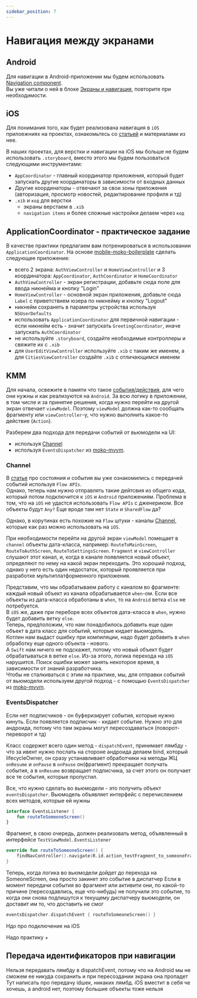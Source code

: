 ```yaml
---
sidebar_position: 7
---
```


# Навигация между экранами

## Android 

Для навигации в Android-приложении мы будем использовать [Navigation component](https://developer.android.com/guide/navigation).  
Вы уже читали о ней в блоке [Экраны и навигация](/university/1-android-basics/user-interface#экраны-и-навигация), повторите при необходимости.

## iOS

Для понимания того, как будет реализована навигация в `iOS` прилоежниях на проектах, ознакомьтесь со [статьей](/learning/ios/navigation) и материалами из нее.

В наших проектах, для верстки и навигации на iOS мы больше не будем использовать `.storyboard`, вместо этого мы будем пользоваться следующими инструментами:
- `AppCoordinator` - главный координатор приложения, который будет запускать другие координаторы в зависимости от входных данных
- Другие координаторы - отвечают за свои зоны приложения (авторизация, просмотр новостей, редактирование профиля и тд)
- `.xib` и `код` для верстки
    - экраны верстаем в `.xib`
    - `navigation items` и более сложные настройки делаем через `код`

## ApplicationCoordinator - практическое задание

В качестве практики предлагаем вам потренироваться в использовании `ApplicationCoordinator`. На основе [mobile-moko-boilerplate](https://gitlab.icerockdev.com/scl/boilerplate/mobile-moko-boilerplate) сделать следующее приложение:
- всего 2 экрана: `AuthViewController` и `HomeViewController` и 3 координатора: `AppCoordinator`, `AuthCoordinator` и `HomeCoordinator`
- `AuthViewController` - экран регистрации, добавьте сюда поле для ввода никнейма и кнопку "Login"
- `HomeViewController` - основной экран приложения, добавьте сюда `Label` с приветствием юзера по никнейму и кнопку "Logout"
- никнейм сохранять в параметры устройства используя `NSUserDefaults`
- использовать `ApplicationCoordinator` для первичной навигации - если никнейм есть - значит запускать `GreetingCoordinator`, иначе запускать `AuthCoordinator`
- не используйте `.storyboard`, создайте необходимые контроллеры и свяжите их с `.xib`
- для `UserEditViewController` используйте `.xib` с таким же именем, а для `CitiesViewController` создайте `.xib` с отличающимся именем

## KMM
Для начала, освежите в памяти что такое [события/действия](/learning/android/states-events#событие-действие), для чего они нужны и как реализуются на `Android`.
За всю логику в приложении, в том числе и за принятие решения, когда нужно перейти на другой экран отвечает `viewModel`. Поэтому `viewModel` должна как-то сообщать фрагменту или `viewController`-y, что нужно выполнить какое-то действие (`Action`).

Разберем два подхода для передачи событий от вьюмодели на UI: 
- используя [Channel](https://kotlinlang.org/docs/channels.html)
- используя `EventsDispatcher` из [moko-mvvm](https://github.com/icerockdev/moko-mvvm).

### Channel

В [статье](/learning/android/states-events) про состояния и события вы уже ознакомились с передачей событий используя `Flow APIs`.  
Однако, теперь нам нужно отправлять такие дейтсвия из общего кода, который потом подключится к `iOS` и `Android` приложениям. 
Проблема в том, что на `iOS` не удастся использовать `Flow APIs` с дженериком. Все объекты будут `Any?`
Еще вроде там нет `State` и `SharedFlow` да? 

Однако, в корутинах есть похожие на `Flow` штуки - каналы [Channel](https://kotlinlang.org/docs/channels.html), которые как раз можно использовать на `iOS`. 

При необходимости перейти на другой экран `viewModel` помещает в `channel` объекты дата-класса, например: `RouteToMainScreen`, `RouteToAuthScreen`, `RouteToSettingsScreen`. `Fragment` и `viewController` слушают этот канал, и, когда в канале появляется новый объект, определяют по нему на какой экран переходить.
Это хороший подход, однако у него есть один недостаток, который проявляется при разработке мультиплатформенного приложения.

Представим, что мы обрабатываем работу с каналом во фрагменте: каждый новый объект из канала обрабатывается `when`-ом. Если все объекты из дата-класса обработаны в `when`, то на `Android` ветка `else` не потребуется.  
В `iOS` же, даже при переборе всех объектов дата-класса в `when`, нужно будет добавить ветку `else`.  
Теперь, предположим, что нам понадобилось добавить еще один объект в дата класс для событий, которые кидает вьюмодель.  
Котлин нам выдаст ошибку при компиляции, надо будет добавить в `when` обработку еще одного объекта - нового.  
А `Swift` нам ничего не подскажет, потому что новый объект будет обрабатываться в ветке `else`. Из-за этого, логика перехода на `iOS` нарушится. Поиск ошибки может занять некоторое время, в зависимости от знаний разработчика.  
Чтобы не сталкиваться с этим на практике, мы, для отправки событий от вьюмодели используем другой подход - с помощью `EventsDispatcher` из [moko-mvvm](https://github.com/icerockdev/moko-mvvm).  

### EventsDispatcher

Если нет подписчиков - он буферизирует события, которые нужно кинуть. Если появляется подписчик - кидает событие. Нужно это для андроида, потому что там экраны могут пересоздаваться (поворот-переворот и тд)

Класс содержет всего один метод - `dispatchEvent`, принимает лямбду - что за ивент нужно послать
на стороне андроида делаем bind, который lifecycleOwner, он сразу устанавливает обработчики на методы ЖЦ `onResume` и `onPause`
в `onPause` он(фрагмент) прекращает получать события, а в `onResume` возвращает подписчика, за счет этого он получает все те события, которые пропустил.

Все, что нужно сделать во вьюмодели - это получить объект `eventsDispatcher`.
Вьюмодель объявляет интерфейс с перечислением всех методов, которые ей нужны 

```kotlin 
interface EventsListener {
    fun routeToSomeoneScreen()
}
```

Фрагмент, в свою очередь, должен реализовать метод, объявленный в интерфейсе `TestViewModel.EventsListener`

```kotlin
override fun routeToSomeoneScreen() {
    findNavController().navigate(R.id.action_testFragment_to_someoneFragment)
}
```

Теперь, когда логика во вьюмодели дойдет до перехода на SomeoneScreen, она просто закинет это событие в диспатчер
Если в момент передачи события во фрагмент или активити они, по какой-то причине (пересоздавлись, еще что-нибудь) не получили это событие, то когда они снова подпишутся к текущему диспатчеру вьюмодели, он доставит им то, что доставить не смог

``` kotlin
eventsDispatcher.dispatchEvent { routeToSomeoneScreen() }
```

Ндо про подключение на iOS 

Надо практику + 

## Передача идентификаторов при навигации

Нельзя передавать лямбду в dispatchEvent, потому что на Android мы не сможем ее никуда сохранить и при пересоздании экрана она пропадет
Тут написать про передачу idшек, никаких лямбд. iOS вместит в себя че хочешь, а android нет, поэтому большие объекты тоже нельзя
